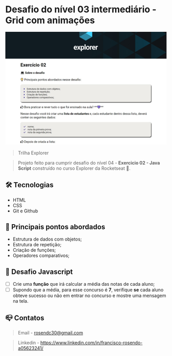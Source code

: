 # Desafio do nível 03 intermediário - Grid com animações

![preview](github/preview.jpg)

> Trilha Explorer 

> Projeto feito para cumprir desafio do nível 04 - <b>Exercicio 02 - Java Script</b> construído no curso Explorer da Rocketseat :rocket:. 

## :hammer_and_wrench: Tecnologias

- HTML
- CSS
- Git e Github


## :nut_and_bolt: Principais pontos abordados

- Estrutura de dados com objetos;
- Estrutura de repetição;
- Criação de funções;
- Operadores comparativos;

## :dart:  Desafio Javascript

- [ ]  Crie uma **função** que irá calcular a média das notas de cada aluno;
- [ ]  Supondo que a média, para esse concurso é **7**, verifique **se** cada aluno obteve sucesso ou não em entrar no concurso e mostre uma mensagem na tela.

## :mailbox_closed: Contatos

> Email - rosendc30@gmail.com

> Linkedin - https://www.linkedin.com/in/francisco-rosendo-a05623241/